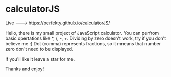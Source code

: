 # calculatorJS
Live --->  https://perfekty.github.io/calculatorJS/

Hello,
there is my small project of JavaScript calculator.
You can perfrom basic opertations like *, /, -, +.
Dividing by zero doesn't work, try if you don't believe me :)
Dot (comma) represents fractions, so it mneans that number zero don't need to be displayed.

If you'll like it leave a star for me.

Thanks and enjoy!
